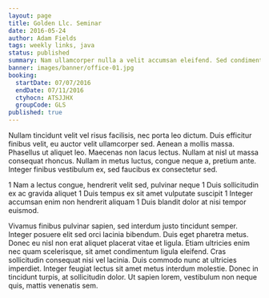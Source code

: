 ```yaml
---
layout: page
title: Golden Llc. Seminar
date: 2016-05-24
author: Adam Fields
tags: weekly links, java
status: published
summary: Nam ullamcorper nulla a velit accumsan eleifend. Sed condimentum libero.
banner: images/banner/office-01.jpg
booking:
  startDate: 07/07/2016
  endDate: 07/11/2016
  ctyhocn: ATSJJHX
  groupCode: GLS
published: true
---
```

Nullam tincidunt velit vel risus facilisis, nec porta leo dictum. Duis efficitur finibus velit, eu auctor velit ullamcorper sed. Aenean a mollis massa. Phasellus ut aliquet leo. Maecenas non lacus lectus. Nullam at nisl ut massa consequat rhoncus. Nullam in metus luctus, congue neque a, pretium ante. Integer finibus vestibulum ex, sed faucibus ex consectetur sed.

1 Nam a lectus congue, hendrerit velit sed, pulvinar neque
1 Duis sollicitudin ex ac gravida aliquet
1 Duis tempus ex sit amet vulputate suscipit
1 Integer accumsan enim non hendrerit aliquam
1 Duis blandit dolor at nisi tempor euismod.

Vivamus finibus pulvinar sapien, sed interdum justo tincidunt semper. Integer posuere elit sed orci lacinia bibendum. Duis eget pharetra metus. Donec eu nisl non erat aliquet placerat vitae et ligula. Etiam ultricies enim nec quam scelerisque, sit amet condimentum ligula eleifend. Cras sollicitudin consequat nisi vel lacinia. Duis commodo nunc at ultricies imperdiet. Integer feugiat lectus sit amet metus interdum molestie. Donec in tincidunt turpis, at sollicitudin dolor. Ut sapien lorem, vestibulum non neque quis, mattis venenatis sem.
